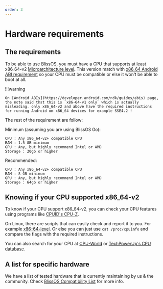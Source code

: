 ```yaml
---
order: 3
---
```


# Hardware requirements

## The requirements

To be able to use BlissOS, you must have a CPU that supports at least x86_64-v2 [Microarchitecture level](https://en.wikipedia.org/wiki/X86-64#Microarchitecture_levels). This version match with [x86_64 Android ABI requirement](https://developer.android.com/ndk/guides/abis) so your CPU must be compatible or else it won't be able to boot at all.

!!!warning

    On [Android ABIs](https://developer.android.com/ndk/guides/abis) page, the note said that this is `x86-64-v1 only` which is actually misleading. only x86_64-v2 and above have the required instructions for running Android on x86_64 devices for example SSE4.2 !

The rest of the requirement are follow:

Minimum (assuming you are using BlissOS Go):

```
CPU : Any x86_64-v2+ compatible CPU
RAM : 1.5 GB minimum
GPU : Any, but highly recommend Intel or AMD
Storage : 20gb or higher
```

Recommended:

```
CPU : Any x86_64-v2+ compatible CPU
RAM : 8 GB minimum
GPU : Any, but highly recommend Intel or AMD
Storage : 64gb or higher
```

## Knowing if your CPU supported x86_64-v2

To know if your CPU support x86_64-v2, you can check your CPU features using programs like [CPUID's CPU-Z](https://www.cpuid.com/softwares/cpu-z.html). 

On Linux, there are scripts that can easily check and report it to you. For example [x86-64-level](https://github.com/HenrikBengtsson/x86-64-level). Or else you can just use `cat /proc/cpuinfo` and compare the flags with the required instructions.

You can also search for your CPU at [CPU-World](https://www.cpu-world.com/) or [TechPowerUp's CPU database](https://www.techpowerup.com/cpu-specs/).

## A list for specific hardware

We have a list of tested hardware that is currently maintaining by us & the community. Check [BlissOS Compatibility List](compatibility-list.md) for more info.
